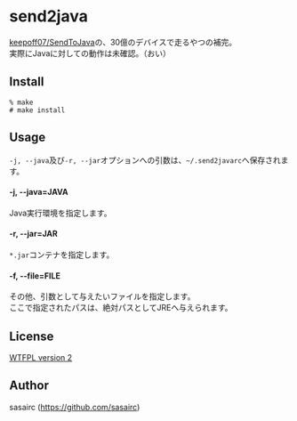 send2java
===

[keepoff07/SendToJava](https://github.com/keepoff07/SendToJava)の、30億のデバイスで走るやつの補完。		
実際にJavaに対しての動作は未確認。（おい）

## Install

```shellsession
% make
# make install
```


## Usage

`-j, --java`及び`-r, --jar`オプションへの引数は、`~/.send2javarc`へ保存されます。

#### -j, --java=JAVA

Java実行環境を指定します。

#### -r, --jar=JAR

`*.jar`コンテナを指定します。

#### -f, --file=FILE

その他、引数として与えたいファイルを指定します。		
ここで指定されたパスは、絶対パスとしてJREへ与えられます。


## License

[WTFPL version 2](http://www.wtfpl.net/txt/copying/)


## Author

sasairc (https://github.com/sasairc)
